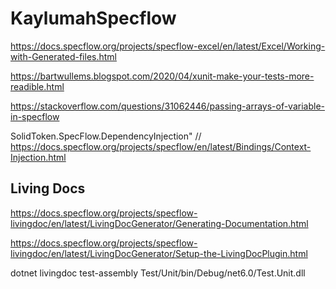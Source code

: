# KaylumahSpecflow

https://docs.specflow.org/projects/specflow-excel/en/latest/Excel/Working-with-Generated-files.html

https://bartwullems.blogspot.com/2020/04/xunit-make-your-tests-more-readible.html



https://stackoverflow.com/questions/31062446/passing-arrays-of-variable-in-specflow

SolidToken.SpecFlow.DependencyInjection"
// https://docs.specflow.org/projects/specflow/en/latest/Bindings/Context-Injection.html

## Living Docs
https://docs.specflow.org/projects/specflow-livingdoc/en/latest/LivingDocGenerator/Generating-Documentation.html

https://docs.specflow.org/projects/specflow-livingdoc/en/latest/LivingDocGenerator/Setup-the-LivingDocPlugin.html

dotnet livingdoc test-assembly Test/Unit/bin/Debug/net6.0/Test.Unit.dll 